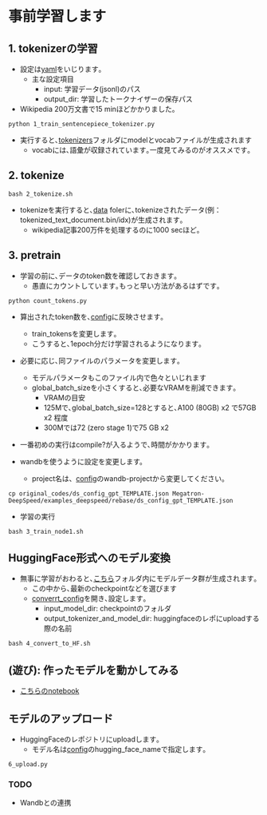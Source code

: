 # 事前学習します
## 1. tokenizerの学習
- 設定は[yaml](sentence_piece_config.yaml)をいじります｡
  - 主な設定項目
    - input: 学習データ(jsonl)のパス
    - output_dir: 学習したトークナイザーの保存パス
- Wikipedia 200万文書で15 minほどかかりました｡

~~~
python 1_train_sentencepiece_tokenizer.py 
~~~

- 実行すると､[tokenizers](../../model/tokenizers/)フォルダにmodelとvocabファイルが生成されます
  - vocabには､語彙が収録されています｡一度見てみるのがオススメです｡

## 2. tokenize
~~~
bash 2_tokenize.sh
~~~

- tokenizeを実行すると､[data](../../data/) folerに､tokenizeされたデータ(例：tokenized_text_document.bin/idx)が生成されます｡
  - wikipedia記事200万件を処理するのに1000 secほど｡

## 3. pretrain
- 学習の前に､データのtoken数を確認しておきます｡
  - 愚直にカウントしています｡もっと早い方法があるはずです｡
~~~
python count_tokens.py
~~~
- 算出されたtoken数を､[config](config.yaml)に反映させます｡
  - train_tokensを変更します｡
  - こうすると､1epoch分だけ学習されるようになります｡
- 必要に応じ､同ファイルのパラメータを変更します｡
  - モデルパラメータもこのファイル内で色々といじれます
  - global_batch_sizeを小さくすると､必要なVRAMを削減できます｡
    - VRAMの目安
    - 125Mで､global_batch_size=128とすると､A100 (80GB) x2 で57GB x2 程度
    - 300Mでは72 (zero stage 1)で75 GB x2 
- 一番初めの実行はcompile?が入るようで､時間がかかります｡

- wandbを使うように設定を変更します。
  - project名は、[config](./original_codes/ds_config_gpt_TEMPLATE.json)のwandb-projectから変更してください。
~~~
cp original_codes/ds_config_gpt_TEMPLATE.json Megatron-DeepSpeed/examples_deepspeed/rebase/ds_config_gpt_TEMPLATE.json
~~~

- 学習の実行
~~~
bash 3_train_node1.sh
~~~

## HuggingFace形式へのモデル変換
- 無事に学習がおわると､[こちら](../../models/pretrain/gpt/checkpoint/)フォルダ内にモデルデータ群が生成されます｡
  - この中から､最新のcheckpointなどを選びます
  - [converrt_config](./convert_config.yaml)を開き､設定します｡
    - input_model_dir: checkpointのフォルダ
    - output_tokenizer_and_model_dir: huggingfaceのレポにuploadする際の名前
~~~
bash 4_convert_to_HF.sh
~~~

## (遊び): 作ったモデルを動かしてみる
- [こちらのnotebook](./5_play_with_model.ipynb)

## モデルのアップロード
- HuggingFaceのレポジトリにuploadします｡
  - モデル名は[config](./convert_config.yaml)のhugging_face_nameで指定します｡
~~~
6_upload.py
~~~

### TODO
- Wandbとの連携
